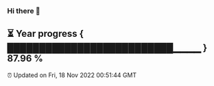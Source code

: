 ### Hi there 👋
⏳ Year progress { ██████████████████████████▁▁▁▁ } 87.96 %
---
⏰ Updated on Fri, 18 Nov 2022 00:51:44 GMT

